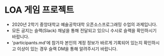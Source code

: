 # LOA 게임 프로젝트

- 2020년 2학기 중앙대학교 예술공학대학 오픈소스프로그래밍 수업의 과제입니다.
- 모든 공지는 슬랙(Slack) 채널을 통해 전달되고 있으니 수시로 슬랙을 확인하시기 바랍니다.
- 'participants.md'에 참가자 본인의 계정 정보가 바르게 기록되어 있는지 확인하시고 이상이 있는 경우 슬랙 DM을 통해 알려주시기 바랍니다.
